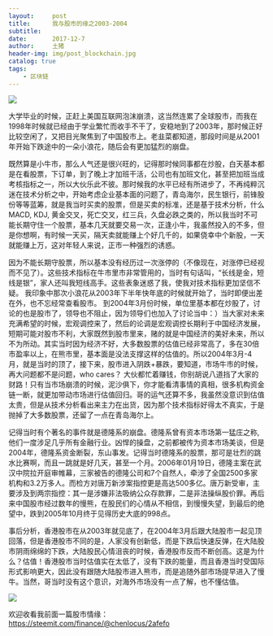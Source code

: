 ```yaml
---
layout:     post
title:      我与股市的缘之2003-2004
subtitle:   
date:       2017-12-7
author:     土猪
header-img: img/post_blockchain.jpg
catalog: true
tags:
    - 区块链
---
```


![](https://steemitimages.com/DQmXvzrgW6vpvfvASCdGxU3ZuipqhFz1kHtRuDJ4wfSgQe1/image.png)

大学毕业的时候，正赶上美国互联网泡沫崩溃，这当然连累了全球股市，而我在1998年时候就已经由于学业繁忙而收手不干了，安稳地到了2003年，那时候正好比较空闲了，又把目光聚焦到了中国股市上。老韭菜都知道，那段时间是从2001年开始下跌途中的一朵小浪花，随后会有更加猛烈的崩盘。


既然算是小牛市，那么人气还是很兴旺的，记得那时候同事都在炒股，白天基本都是在看股票，下订单，到了晚上才加班干活，公司也有加班文化，甚至把加班当成考核指标之一，所以大伙乐此不彼。那时候我的水平已经有所进步了，不再纯粹沉迷在技术分析之中，开始考虑企业基本面的问题了，青岛海尔，民生银行，前锋股份等等蓝筹，就是我当时买卖的股票，但是买卖的标准，还是基于技术分析，什么MACD, KDJ, 黄金交叉，死亡交叉，红三兵，久盘必跌之类的，所以我当时不可能长期守住一个股票，基本几天就要交易一次，正逢小牛，我虽然投入的不多，但是你想啊，有时候一天买，隔天卖就能赚上个好几千的，如果侥幸中个新股，一天就能赚上万，这对年轻人来说，正市一种强烈的诱惑。


因为不能长期守股票，所以基本没有经历过一次涨停的（不像现在，对涨停已经视而不见了）。这些技术指标在牛市里市非常管用的，当时有句话叫，“长线是金，短线是银”，家人还叫我短线高手。这些表象迷惑了我，使我对技术指标更加坚信不疑。 我印象中那次小浪花从2003年下半年快年底的时候就开始了，当时即便出差在外，也不忘经常查看股市。 到2004年3月份时候，单位里基本都在炒股了，讨论的也是股市了，领导也不阻止，因为领导们也加入了讨论当中：）当大家对未来充满希望的时候，宏观调控来了，然后的论调是宏观调控长期利于中国经济发展，短期可能对股市不利，大家既然到股市里来，赌的就是中国经济的美好未来，所以不为所动。其实当时因为经济不好，大多数股票的估值已经非常高了，多在30倍市盈率以上，在熊市里，基本面是没法支撑这样的估值的。所以2004年3月-4月，就是当时的顶了，接下来，股市进入阴跌+暴跌，要知道，市场牛市的时候，再大问题都不是问题，who cares？ 大伙都忙着赚钱，你别胡说八道挡了大家的财路！只有当市场崩溃的时候，泥沙俱下，你才能看清事情的真相，很多机构资金链一断，就更加带动市场进行估值回归。哥的运气还算不多，我虽然没意识到估值太贵，但是从技术分析看出来主力在出货，因为那个技术指标好得太不真实，于是抛掉了大多数股票，还留了一点在青岛海尔上。



记得当时有个著名的事件就是德隆系的崩盘。德隆系曾有资本市场第一猛庄之称, 他们一度涉足几乎所有金融行业。凶悍的操盘，之前都被传为资本市场美谈，但是2004年，德隆系资金断裂，东山事发。记得当时德隆系的股票，那可是壮烈的跳水比赛啊，而且一跳就是好几天，甚至一个月。2006年01月19日，德隆主案在武汉中院拉开庭审帷幕，三家被告的德隆公司和7个自然人，牵涉了全国2500多家机构和3.2万多人。而检方对唐万新涉案指控更是高达500多亿。唐万新受审，主要涉及到两宗指控：其一是涉嫌非法吸纳公众存款罪，二是非法操纵股价罪。再后来中国股市经过数年的慢熊，在股民们的心情从不相信，到慢慢失望，到最后的绝望中，跌到2005年10月终于见得历史大底的998点。



事后分析，香港股市在从2003年就见底了，在2004年3月后跟大陆股市一起见顶回落，但是香港股市不同的是，人家没有创新低，而是下跌后快速反弹，在大陆股市阴雨绵绵的下跌，大陆股民心情沮丧的时候，香港股市反而不断创高。这是为什么？估值！香港股市当时估值实在太低了，没有下跌的能量，而且香港当时受国际形式影响更大，因此没有跟随大陆股市进入熊市，而是追随外部市场提早进入了慢牛。当然，哥当时没有这个意识，对海外市场没有一点了解，也不懂估值。

![](https://steemitimages.com/DQmVnWbNhD31ene7DgocKnuS9CvBJtRQZGPV9Wm6TPGCpqB/image.png)


欢迎收看我前面一篇股市情缘：
https://steemit.com/finance/@chenlocus/2afefo